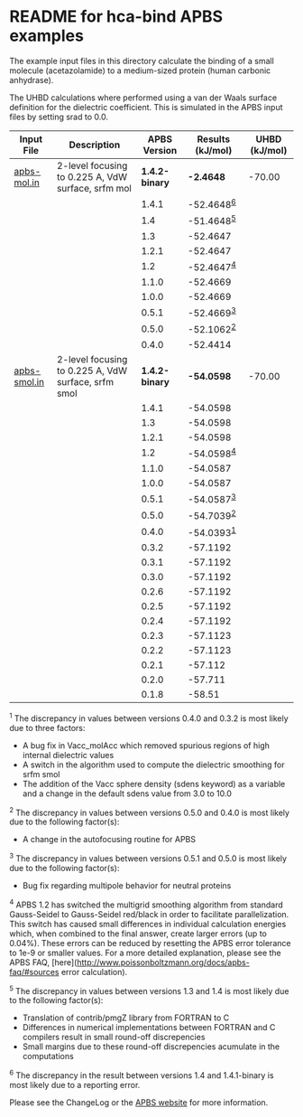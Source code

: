 README for hca-bind APBS examples
=================================

The example input files in this directory calculate the binding of a small molecule (acetazolamide) to a medium-sized protein (human carbonic anhydrase).

The UHBD calculations where performed using a van der Waals surface definition for the dielectric coefficient. This is simulated in the APBS input files by setting srad to 0.0.

Input File|Description|APBS Version|Results (kJ/mol)|UHBD (kJ/mol)
---|---|---|---|---
[apbs-mol.in](apbs-mol.in)|2-level focusing to 0.225 A, VdW surface, srfm mol|**1.4.2-binary**|**-2.4648**|-70.00
|||1.4.1|-52.4648<sup>[6](#6)</sup>
|||1.4|-51.4648<sup>[5](#5)</sup>
|||1.3|-52.4647
|||1.2.1|-52.4647
|||1.2|-52.4647<sup>[4](#4)</sup>
|||1.1.0|-52.4669
|||1.0.0|-52.4669
|||0.5.1|-52.4669<sup>[3](#3)</sup>
|||0.5.0|-52.1062<sup>[2](#2)</sup>
|||0.4.0|-52.4414
[apbs-smol.in](apbs-smol.in)|2-level focusing to 0.225 A, VdW surface, srfm smol|**1.4.2-binary**|**-54.0598**|-70.00
|||1.4.1|-54.0598
|||1.3|-54.0598
|||1.2.1|-54.0598
|||1.2|-54.0598<sup>[4](#4)</sup>
|||1.1.0|-54.0587
|||1.0.0|-54.0587
|||0.5.1|-54.0587<sup>[3](#3)</sup>
|||0.5.0|-54.7039<sup>[2](#2)</sup>
|||0.4.0|-54.0393<sup>[1](#1)</sup>
|||0.3.2|-57.1192
|||0.3.1|-57.1192
|||0.3.0|-57.1192
|||0.2.6|-57.1192
|||0.2.5|-57.1192
|||0.2.4|-57.1192
|||0.2.3|-57.1123
|||0.2.2|-57.1123
|||0.2.1|-57.112
|||0.2.0|-57.711
|||0.1.8|-58.51

<a name=1></a><sup>1</sup> The discrepancy in values between versions 0.4.0 and 0.3.2 is most likely due to three factors:

-   A bug fix in Vacc\_molAcc which removed spurious regions of high internal dielectric values
-   A switch in the algorithm used to compute the dielectric smoothing for srfm smol
-   The addition of the Vacc sphere density (sdens keyword) as a variable and a change in the default sdens value from 3.0 to 10.0

<a name=2></a><sup>2</sup> The discrepancy in values between versions 0.5.0 and 0.4.0 is most likely due to the following factor(s):

-   A change in the autofocusing routine for APBS

<a name=3></a><sup>3</sup> The discrepancy in values between versions 0.5.1 and 0.5.0 is most likely due to the following factor(s):

-   Bug fix regarding multipole behavior for neutral proteins

<a name=4></a><sup>4</sup> APBS 1.2 has switched the multigrid smoothing algorithm from standard Gauss-Seidel to Gauss-Seidel red/black in order to facilitate parallelization. This switch has caused small differences in individual calculation energies which, when combined to the final answer, create larger errors (up to 0.04%). These errors can be reduced by resetting the APBS error tolerance to 1e-9 or smaller values. For a more detailed explanation, please see the APBS FAQ, [here](http://www.poissonboltzmann.org/docs/apbs-faq/#sources error calculation).

<a name=5></a><sup>5</sup> The discrepancy in values between versions 1.3 and 1.4 is most likely due to the following factor(s):

-   Translation of contrib/pmgZ library from FORTRAN to C
-   Differences in numerical implementations between FORTRAN and C compilers result in small round-off discrepencies
-   Small margins due to these round-off discrepencies acumulate in the computations

<a name=6></a><sup>6</sup> The discrepancy in the result between versions 1.4 and 1.4.1-binary is most likely due to a reporting error.

Please see the ChangeLog or the [APBS website](http://www.poissonboltzmann.org/) for more information.


